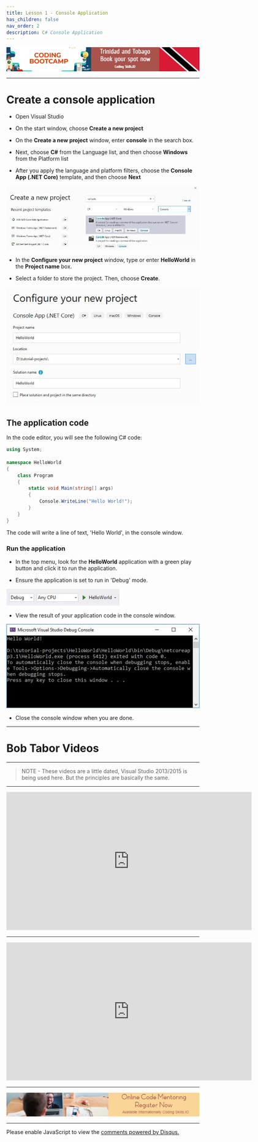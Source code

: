 ```yaml
---
title: Lesson 1 - Console Application
has_children: false
nav_order: 2
description: C# Console Application
---
```


[![ad](../img/bootcamp.jpg)](https://rclapp.com/bootcamp.html)

****

# Create a console application

- Open Visual Studio

- On the start window, choose **Create a new project**

- On the **Create a new project** window, enter **console** in the search box. 

- Next, choose **C#** from the Language list, and then choose **Windows** from the Platform list

- After you apply the language and platform filters, choose the **Console App (.NET Core)** template, and then choose **Next**

![Img](../img/console-create.JPG)

- In the **Configure your new project** window, type or enter **HelloWorld** in the **Project name** box. 

- Select a folder to store the project. Then, choose **Create**.

![Img](../img/console-create2.JPG)

## The application code

In the code editor, you will see the following C# code:

```csharp
using System;

namespace HelloWorld
{
    class Program
    {
        static void Main(string[] args)
        {
            Console.WriteLine("Hello World!");
        }
    }
}

```

The code will write a line of text, 'Hello World', in the console window.

### Run the application

- In the top menu, look for the **HelloWorld** application with a green play button and click it to run the application.

- Ensure the application is set to run in 'Debug' mode.

![Img](../img/console-run.JPG)

- View the result of your application code in the console window.

![Img](../img/console-window.JPG)

- Close the console window when you are done.

****
# Bob Tabor Videos
****

> NOTE - These videos are a little dated, Visual Studio 2013/2015 is being used here. But the principles are basically the same.

*****

<iframe src="https://channel9.msdn.com/Series/CSharp-Fundamentals-for-Absolute-Beginners/Creating-Your-First-C-Program/player?format=html5" width="640" height="360" allowFullScreen frameBorder="0" title="Creating Your First C# Program - Microsoft Channel 9 Video"></iframe>

****

<iframe src="https://channel9.msdn.com/Series/CSharp-Fundamentals-for-Absolute-Beginners/Understanding-Your-First-C-Program/player?format=html5" width="640" height="360" allowFullScreen frameBorder="0" title="Understanding Your First C# Program - Microsoft Channel 9 Video"></iframe>

****

[![ad](../img/online-mentoring.jpg)](https://rclapp.com/mentors.html)

****

<div id="disqus_thread"></div>
<script>
var disqus_config = function () {
this.page.url = 'https://csharpfoundation.tutorial.rclapp.com/lessons/lesson1.html';
this.page.identifier = 'f02-01'; 
};
(function() { 
var d = document, s = d.createElement('script');
s.src = 'https://coding-skills-io.disqus.com/embed.js';
s.setAttribute('data-timestamp', +new Date());
(d.head || d.body).appendChild(s);
})();
</script>
<noscript>Please enable JavaScript to view the <a href="https://disqus.com/?ref_noscript">comments powered by Disqus.</a></noscript>
